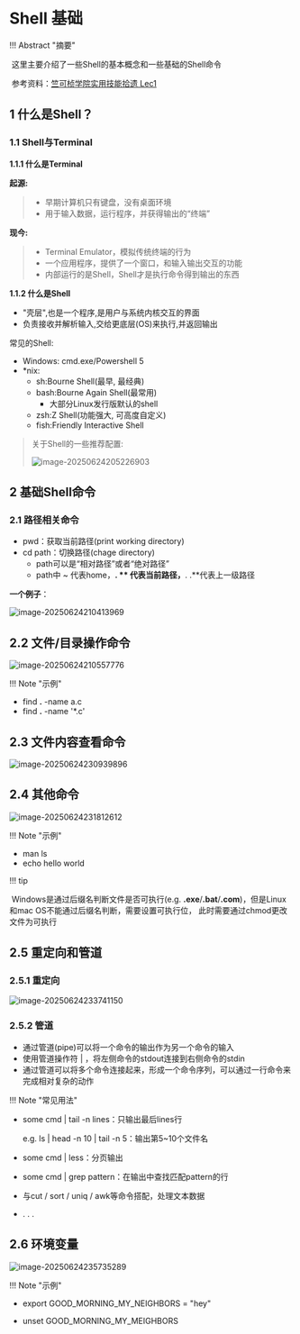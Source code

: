 # Shell 基础

!!! Abstract "摘要"



​	这里主要介绍了一些Shell的基本概念和一些基础的Shell命令

​	参考资料：[竺可桢学院实用技能拾遗 Lec1](https://slides.tonycrane.cc/PracticalSkillsTutorial/2023-fall-ckc/lec1/#/)

## 1 什么是Shell？

### 1.1 Shell与Terminal

**1.1.1 什么是Terminal**

**起源:**

> - 早期计算机只有键盘，没有桌面环境
> - 用于输入数据，运行程序，并获得输出的“终端”

**现今:**

>  - Terminal Emulator，模拟传统终端的行为
>  - 一个应用程序，提供了一个窗口，和输入输出交互的功能
>  - 内部运行的是Shell，Shell才是执行命令得到输出的东西

**1.1.2 什么是Shell**

- "壳层",也是一个程序,是用户与系统内核交互的界面
- 负责接收并解析输入,交给更底层(OS)来执行,并返回输出

常见的Shell:

- Windows: cmd.exe/Powershell 5
- *nix:
  - sh:Bourne Shell(最早, 最经典)
  - bash:Bourne Again Shell(最常用)
    - 大部分Linux发行版默认的shell
  - zsh:Z Shell(功能强大, 可高度自定义)
  - fish:Friendly Interactive Shell

> 关于Shell的一些推荐配置:
>
> ![image-20250624205226903](C:\Users\Lenovo\AppData\Roaming\Typora\typora-user-images\image-20250624205226903.png)

## 2 基础Shell命令

### 2.1 路径相关命令

- pwd：获取当前路径(print working directory)
- cd path：切换路径(chage directory)
  - path可以是“相对路径”或者“绝对路径”
  - path中 ~ 代表home，**. ** 代表当前路径，**. .**代表上一级路径

**一个例子**：

![image-20250624210413969](C:\Users\Lenovo\AppData\Roaming\Typora\typora-user-images\image-20250624210413969.png)

## 2.2 文件/目录操作命令

![image-20250624210557776](C:\Users\Lenovo\AppData\Roaming\Typora\typora-user-images\image-20250624210557776.png)

!!! Note "示例"

- find  **.**  -name  a.c
- find  **.**  -name  '*.c'

## 2.3 文件内容查看命令

![image-20250624230939896](C:\Users\Lenovo\AppData\Roaming\Typora\typora-user-images\image-20250624230939896.png)

## 2.4 其他命令

![image-20250624231812612](C:\Users\Lenovo\AppData\Roaming\Typora\typora-user-images\image-20250624231812612.png)

!!! Note "示例"

- man ls
- echo hello world

!!! tip



​	Windows是通过后缀名判断文件是否可执行(e.g. **.exe**/**.bat**/**.com**)，但是Linux和mac OS不能通过后缀名判断，需要设置可执行位，	此时需要通过chmod更改文件为可执行

## 2.5 重定向和管道

### 2.5.1 重定向

![image-20250624233741150](C:\Users\Lenovo\AppData\Roaming\Typora\typora-user-images\image-20250624233741150.png)

### 2.5.2 管道

- 通过管道(pipe)可以将一个命令的输出作为另一个命令的输入
- 使用管道操作符 | ，将左侧命令的stdout连接到右侧命令的stdin
- 通过管道可以将多个命令连接起来，形成一个命令序列，可以通过一行命令来完成相对复杂的动作

 !!! Note "常见用法"

- some cmd | tail -n lines：只输出最后lines行

  e.g. ls | head -n 10 | tail -n 5：输出第5~10个文件名

- some cmd | less：分页输出
- some cmd | grep pattern：在输出中查找匹配pattern的行
- 与cut / sort / uniq / awk等命令搭配，处理文本数据
- . . .

## 2.6 环境变量

![image-20250624235735289](C:\Users\Lenovo\AppData\Roaming\Typora\typora-user-images\image-20250624235735289.png)

!!! Note "示例"

- export GOOD_MORNING_MY_NEIGHBORS = "hey"

- unset GOOD_MORNING_MY_MEIGHBORS